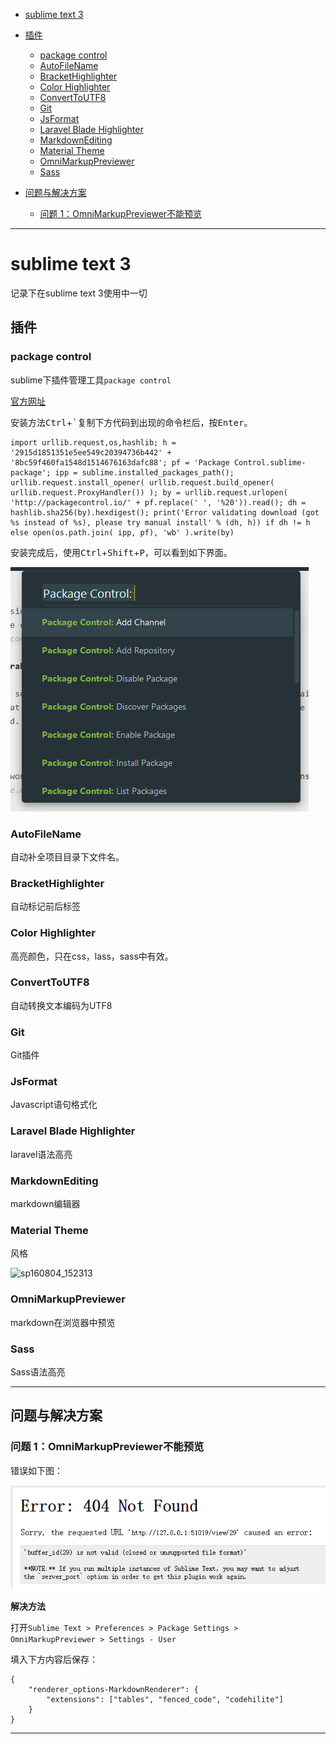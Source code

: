 <!-- toc -->

 - [sublime text 3](#sublime-text-3)

  - [插件](#插件)

    - [package control](#package-control)
    - [AutoFileName](#autofilename)
    - [BracketHighlighter](#brackethighlighter)
    - [Color Highlighter](#color-highlighter)
    - [ConvertToUTF8](#converttoutf8)
    - [Git](#git)
    - [JsFormat](#jsformat)
    - [Laravel Blade Highlighter](#laravel-blade-highlighter)
    - [MarkdownEditing](#markdownediting)
    - [Material Theme](#material-theme)
    - [OmniMarkupPreviewer](#omnimarkuppreviewer)
    - [Sass](#sass)

  - [问题与解决方案](#问题与解决方案)

    - [问题 1：OmniMarkupPreviewer不能预览](#问题-1omnimarkuppreviewer不能预览)

<!-- tocstop -->

 --------------------------------------------------------------------------------

# sublime text 3

记录下在sublime text 3使用中一切

## 插件

### package control

sublime下插件管理工具`package control`

[官方网址](https://packagecontrol.io/)

安装方法<kbd>Ctrl</kbd>+<kbd>`</kbd>复制下方代码到出现的命令栏后，按<kbd>Enter</kbd>。

```
import urllib.request,os,hashlib; h = '2915d1851351e5ee549c20394736b442' + '8bc59f460fa1548d1514676163dafc88'; pf = 'Package Control.sublime-package'; ipp = sublime.installed_packages_path(); urllib.request.install_opener( urllib.request.build_opener( urllib.request.ProxyHandler()) ); by = urllib.request.urlopen( 'http://packagecontrol.io/' + pf.replace(' ', '%20')).read(); dh = hashlib.sha256(by).hexdigest(); print('Error validating download (got %s instead of %s), please try manual install' % (dh, h)) if dh != h else open(os.path.join( ipp, pf), 'wb' ).write(by)
```

安装完成后，使用<kbd>Ctrl</kbd>+<kbd>Shift</kbd>+<kbd>P</kbd>，可以看到如下界面。

![sp160804_143016](/assets/sp160804_143016.png "package control控制台")

<!-- ![sp160804_143016](http://i.imgur.com/X58cMcu.png) backup -->

 ### AutoFileName

自动补全项目目录下文件名。

### BracketHighlighter

自动标记前后标签

### Color Highlighter

高亮颜色，只在css，lass，sass中有效。

### ConvertToUTF8

自动转换文本编码为UTF8

### Git

Git插件

### JsFormat

Javascript语句格式化

### Laravel Blade Highlighter

laravel语法高亮

### MarkdownEditing

markdown编辑器

### Material Theme

风格

<!-- ![sp160804_152313](/assets/sp160804_152313.png) -->

 ![sp160804_152313](http://i.imgur.com/4fjyI6y.png)

### OmniMarkupPreviewer

markdown在浏览器中预览

### Sass

Sass语法高亮

--------------------------------------------------------------------------------

## 问题与解决方案

### 问题 1：OmniMarkupPreviewer不能预览

错误如下图：

![sp160804_143504](/assets/sp160804_143504.png)

<!-- ![sp160804_143504](http://i.imgur.com/g6TELHi.png) backup -->

 **解决方法**

打开`Sublime Text > Preferences > Package Settings > OmniMarkupPreviewer > Settings - User`

填入下方内容后保存：

```
{
    "renderer_options-MarkdownRenderer": {
        "extensions": ["tables", "fenced_code", "codehilite"]
    }
}
```

--------------------------------------------------------------------------------
